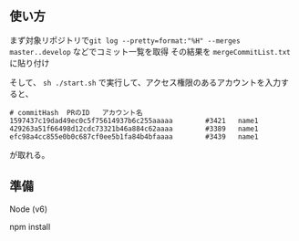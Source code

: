 
## 使い方

まず対象リポジトリで`git log --pretty=format:"%H" --merges master..develop` などでコミット一覧を取得
その結果を `mergeCommitList.txt`に貼り付け

そして、 `sh ./start.sh` で実行して、アクセス権限のあるアカウントを入力すると、

```
# commitHash  PRのID   アカウント名
1597437c19dad49ec0c5f75614937b6c255aaaaa        #3421   name1
429263a51f66498d12cdc73321b46a884c62aaaa        #3389   name1
efc98a4cc855e0b0c687cf0ee5b1fa84b4bfaaaa        #3439   name1
```

が取れる。

## 準備

Node (v6)

npm install